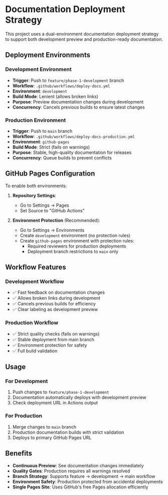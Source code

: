 # Documentation Deployment Strategy

This project uses a dual-environment documentation deployment strategy to support both development preview
and production-ready documentation.

## Deployment Environments

### Development Environment

- **Trigger**: Push to `feature/phase-1-development` branch
- **Workflow**: `.github/workflows/deploy-docs.yml`
- **Environment**: `development`
- **Build Mode**: Lenient (allows broken links)
- **Purpose**: Preview documentation changes during development
- **Concurrency**: Cancels previous builds to ensure latest changes

### Production Environment

- **Trigger**: Push to `main` branch
- **Workflow**: `.github/workflows/deploy-docs-production.yml`
- **Environment**: `github-pages`
- **Build Mode**: Strict (fails on warnings)
- **Purpose**: Stable, high-quality documentation for releases
- **Concurrency**: Queue builds to prevent conflicts

## GitHub Pages Configuration

To enable both environments:

1. **Repository Settings**:
   - Go to Settings → Pages
   - Set Source to "GitHub Actions"

2. **Environment Protection** (Recommended):
   - Go to Settings → Environments
   - Create `development` environment (no protection rules)
   - Create `github-pages` environment with protection rules:
     - Required reviewers for production deployments
     - Deployment branch restrictions to `main` only

## Workflow Features

### Development Workflow

- ✅ Fast feedback on documentation changes
- ✅ Allows broken links during development
- ✅ Cancels previous builds for efficiency
- ✅ Clear labeling as development preview

### Production Workflow

- ✅ Strict quality checks (fails on warnings)
- ✅ Stable deployment from main branch
- ✅ Environment protection for safety
- ✅ Full build validation

## Usage

### For Development

1. Push changes to `feature/phase-1-development`
2. Documentation automatically deploys with development preview
3. Check deployment URL in Actions output

### For Production

1. Merge changes to `main` branch
2. Production documentation builds with strict validation
3. Deploys to primary GitHub Pages URL

## Benefits

- **Continuous Preview**: See documentation changes immediately
- **Quality Gates**: Production requires all warnings resolved
- **Branch Strategy**: Supports feature → development → main workflow
- **Environment Safety**: Production protected from accidental deployments
- **Single Pages Site**: Uses GitHub's free Pages allocation efficiently
